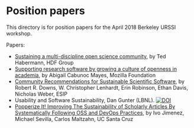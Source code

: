 # Position papers

This directory is for position papers for the April 2018 Berkeley URSSI workshop.

Papers:
* [Sustaining a multi-discipline open science community](Sustaining_a_multi-discipline_open_science_community.pdf), by Ted Habermann, HDF Group
* [Supporting research software by growing a culture of openness in academia](https://doi.org/10.6084/m9.figshare.6104840.v1), by Abigail Cabunoc Mayes, Mozilla Foundation
* [Community Recommendations for Sustainable Scientific Software](https://doi.org/10.5334/jors.bt), by Robert R. Downs,  W. Christopher Lenhardt, Erin Robinson, Ethan Davis, Nicholas Weber, ESIP
* Usability and Software Sustainability, Dan Gunter (LBNL). 
[![DOI](https://zenodo.org/badge/DOI/10.5281/zenodo.1215846.svg)](https://doi.org/10.5281/zenodo.1215846)
* [Popperize It! Improving The Sustainability of Scholarly 
Articles By Systematically Following OSS and DevOps Practices](https://doi.org/10.6084/m9.figshare.6119795.v2), by Ivo Jimenez, Michael Sevilla, Carlos Maltzahn, UC Santa Cruz

